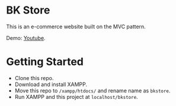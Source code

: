  # BK Store
This is an e-commerce website built on the MVC pattern.

Demo: [Youtube]([https://www.google.com](https://www.youtube.com/watch?v=OkxyDmgvprQ)).

# Getting Started
- Clone this repo.
- Download and install XAMPP.
- Move this repo to `/xampp/htdocs/` and rename name as `bkstore`.
- Run XAMPP and this project at `localhost/bkstore`.
